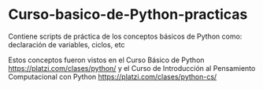 # Curso-basico-de-Python-practicas
Contiene scripts de práctica de los conceptos básicos de Python como: declaración de variables, ciclos, etc

Estos conceptos fueron vistos en el Curso Básico de Python https://platzi.com/clases/python/ y el Curso de Introducción al Pensamiento Computacional con Python https://platzi.com/clases/python-cs/

